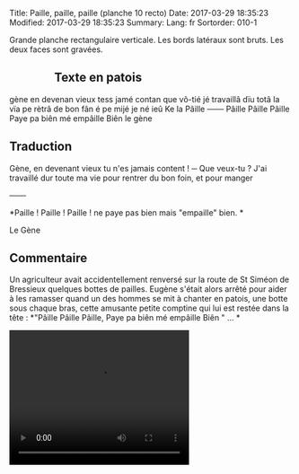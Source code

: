 Title: Paille, paille, paille (planche 10 recto)
Date: 2017-03-29 18:35:23
Modified: 2017-03-29 18:35:23
Summary: 
Lang: fr
Sortorder: 010-1

Grande planche rectangulaire verticale. Les bords latéraux sont bruts. Les deux faces sont gravées.

<figure class="image-block" style="float: left;">
  <img alt="" src="{static}/images/planche_10_recto.png">
  <figcaption style="max-width: 236px"></figcaption>
</figure>

## Texte en patois
gène en devenan vieux tess jamé contan que vô-tié jé travaillâ  dïu totâ la vïa pe rètrâ de bon fân é pe mijé je né ieû Ke la Pâille   ───  Pâille  Pâille  Pâille  Paye pa biên mé empâille Biên   le gène

## Traduction
Gène, en devenant vieux tu n'es jamais content !
─  Que veux-tu ? J'ai travaillé dur toute ma vie pour rentrer du bon foin, et pour manger

 ───

 *Paille !  Paille !  Paille !  ne paye pas bien mais  "empaille" bien.   *

Le Gène

## Commentaire
Un agriculteur avait accidentellement renversé sur la route de St Siméon de Bressieux quelques bottes de pailles. Eugène s'était alors arrêté pour aider à les ramasser quand un des hommes se mit à chanter en patois, une botte sous chaque bras, cette amusante petite comptine qui lui est restée dans la tête : *"Pâille  Pâille  Pâille,  Paye pa biên mé empâille Biên " ...
*


<video width="320" height="240" controls>
  <source src="https://d1njpgd0ygatdn.cloudfront.net/video_10.mp4" type="video/mp4">
</video>
